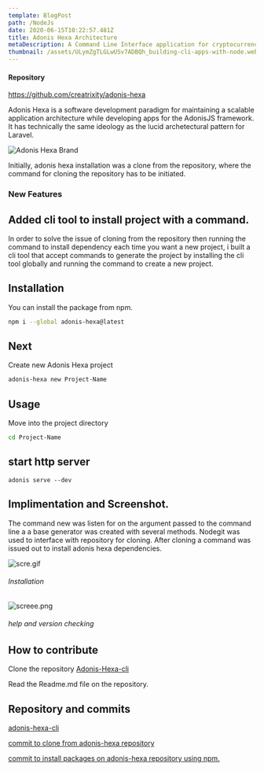 ```yaml
---
template: BlogPost
path: /NodeJs
date: 2020-06-15T10:22:57.481Z
title: Adonis Hexa Architecture
metaDescription: A Command Line Interface application for cryptocurrency price checking
thumbnail: /assets/ULymZgTLGLwUSv7ADBQh_building-cli-apps-with-node.webp
---
```

#### Repository
https://github.com/creatrixity/adonis-hexa

Adonis Hexa is a software development paradigm for maintaining a scalable application architecture while developing apps for the AdonisJS framework.
It has technically the same ideology as the lucid archetectural pattern for Laravel.


![Adonis Hexa Brand](https://preview.ibb.co/g77Gde/hexa_brand.jpg)

Initially, adonis hexa installation was a clone from the repository, where the command for cloning the repository has to be initiated.

### New Features
## Added cli tool to install project with a command.
In order to solve the issue of cloning from the repository then running the command to install dependency each time you want a new project, i built a cli tool that  accept commands to generate the project by installing the cli tool globally and running the command to create a new project.

## Installation
You can install the package from npm.
```bash
npm i --global adonis-hexa@latest
```

## Next
Create new Adonis Hexa project
```bash
adonis-hexa new Project-Name
```

## Usage
Move into the project directory

```bash
cd Project-Name
```

## start http server
```
adonis serve --dev
```

## Implimentation and Screenshot.
The command new was listen for on the argument passed to the command line a a base generator was created with several methods. Nodegit was used to interface with repository for cloning. After cloning a command was issued out to install adonis hexa dependencies.

![scre.gif](https://cdn.steemitimages.com/DQmT6Pxns9yKAXPn76TmMVFdj6LsjnMtXTn9EtmYxfihg8G/scre.gif)
###### Installation

![screee.png](https://cdn.steemitimages.com/DQmYmZ1mZrjtyttgA3Gwm9QV3s878HwC1Vbs5jqKFY7V4AR/screee.png)

###### help and version checking

## How to contribute 
 Clone the repository [Adonis-Hexa-cli](https://github.com/ogbiyoyosky/adonis-hexa-cli)

Read the Readme.md file on the repository.

## Repository and commits

[adonis-hexa-cli](https://github.com/ogbiyoyosky/adonis-hexa-cli)

[commit to clone from adonis-hexa repository](https://github.com/ogbiyoyosky/adonis-hexa-cli/commit/afc89907387c256912267bc2c6fc4aeb4ac78cd3)

[commit to install packages on adonis-hexa repository using npm.](https://github.com/ogbiyoyosky/adonis-hexa-cli/commit/fc1c0f48207de8c988b09d25eb9bc3beac9cecba)
